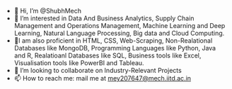 - 👋 Hi, I’m @ShubhMech
- 👀 I’m interested in Data And Business Analytics, Supply Chain Management and Operations Management, Machine Learning and Deep Learning, Natural Language Processing, Big data and Cloud Computing. 
- 🌱I am also proficient in HTML, CSS, Web-Scraping, Non-Realational Databases like MongoDB, Programming Languages like Python, Java and R, Realatioanl Databases like SQL, Business tools like Excel, Visualisation tools like PowerBI and Tableau.
- 💞️ I’m looking to collaborate on Industry-Relevant Projects
- 📫 How to reach me: mail me at mey207647@mech.iitd.ac.in

<!---
ShubhMech/ShubhMech is a ✨ special ✨ repository because its `README.md` (this file) appears on your GitHub profile.
You can click the Preview link to take a look at your changes.
--->
